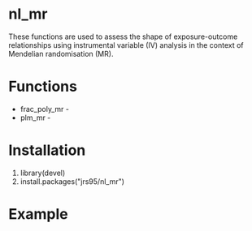 # nl_mr
These functions are used to assess the shape of exposure-outcome relationships using instrumental variable (IV) analysis in the context of Mendelian randomisation (MR). 

# Functions
* frac_poly_mr -
* plm_mr -

# Installation
1. library(devel) 
2. install.packages("jrs95/nl_mr")

# Example
